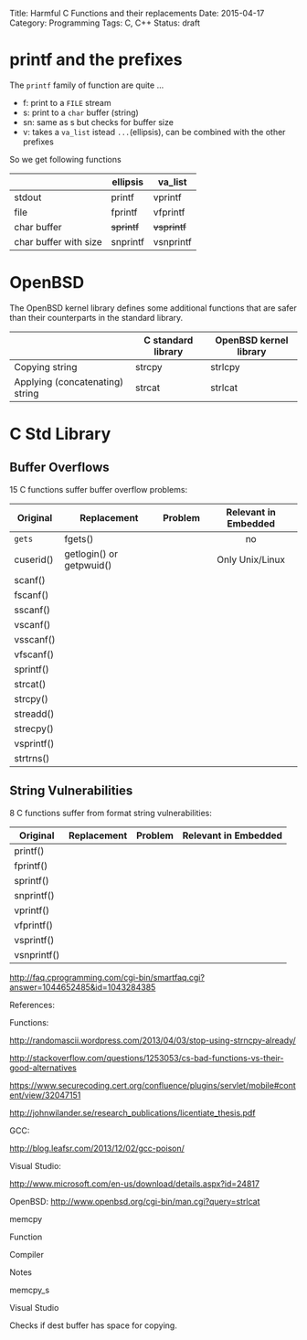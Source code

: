 Title: Harmful C Functions and their replacements
Date: 2015-04-17
Category: Programming
Tags: C, C++
Status: draft


printf and the prefixes
=======================
The `printf` family of function are quite ...

* f: print to a `FILE` stream
* s: print to a  `char` buffer (string)
* sn: same as s but checks for buffer size
* v: takes a `va_list` istead `...`(ellipsis), can be combined with the other prefixes

So we get following functions

|                        | ellipsis           | va_list             |
|------------------------|--------------------|---------------------|
| stdout                 | printf             | vprintf             |
| file                   | fprintf            | vfprintf            |
| char buffer            | <del>sprintf</del> | <del>vsprintf</del> |
| char buffer with size  | snprintf           | vsnprintf           |


OpenBSD
=======
The OpenBSD kernel library defines some additional functions that are safer than their counterparts in the standard library.

|                                 | C standard library | OpenBSD kernel library |
|---------------------------------|--------------------|------------------------|
| Copying string                  | strcpy             | strlcpy                |
| Applying (concatenating) string | strcat             | strlcat                |


C Std Library
=============

Buffer Overflows
----------------

15 C functions suffer buffer overflow problems:

| Original    | Replacement               | Problem   | Relevant in Embedded |
|-------------|---------------------------|-----------|:--------------------:|
| `gets`      | fgets()                   |           |         no           |
| cuserid()   | getlogin() or getpwuid()  |           |  Only Unix/Linux     |
| scanf()     |                           |           |                      |
| fscanf()    |                           |           |                      |
| sscanf()    |                           |           |                      |
| vscanf()    |                           |           |                      |
| vsscanf()   |                           |           |                      |
| vfscanf()   |                           |           |                      |
| sprintf()   |                           |           |                      |
| strcat()    |                           |           |                      |
| strcpy()    |                           |           |                      |
| streadd()   |                           |           |                      |
| strecpy()   |                           |           |                      |
| vsprintf()  |                           |           |                      |
| strtrns()   |                           |           |                      |


String Vulnerabilities
----------------------
8 C functions suffer from format string vulnerabilities:

| Original    | Replacement   | Problem   | Relevant in Embedded |
|-------------|---------------|-----------|:--------------------:|
| printf()    |               |           |                      |
| fprintf()   |               |           |                      |
| sprintf()   |               |           |                      |
| snprintf()  |               |           |                      |
| vprintf()   |               |           |                      |
| vfprintf()  |               |           |                      |
| vsprintf()  |               |           |                      |
| vsnprintf() |               |           |                      |
                                                                 
                                                                 

http://faq.cprogramming.com/cgi-bin/smartfaq.cgi?answer=1044652485&id=1043284385



References:

Functions:

http://randomascii.wordpress.com/2013/04/03/stop-using-strncpy-already/

http://stackoverflow.com/questions/1253053/cs-bad-functions-vs-their-good-alternatives

https://www.securecoding.cert.org/confluence/plugins/servlet/mobile#content/view/32047151

http://johnwilander.se/research_publications/licentiate_thesis.pdf

GCC:

http://blog.leafsr.com/2013/12/02/gcc-poison/

Visual Studio:

http://www.microsoft.com/en-us/download/details.aspx?id=24817

OpenBSD:
http://www.openbsd.org/cgi-bin/man.cgi?query=strlcat






memcpy


Function


Compiler


Notes

memcpy_s


Visual Studio


Checks if dest buffer has space for copying.
